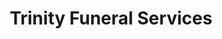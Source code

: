 ---
title: "Trinity Funeral Services"
url: /lumberton/trinity-funeral-services/
shop: funeral directors
---